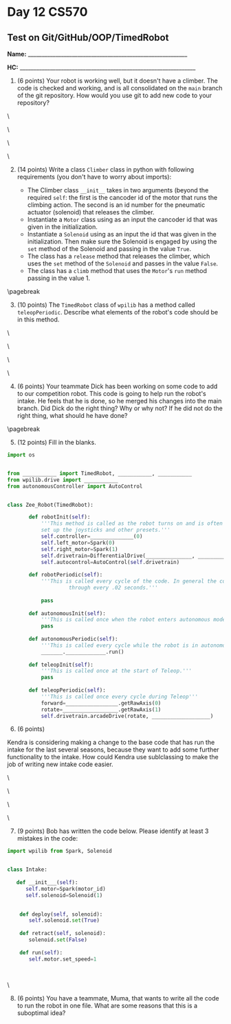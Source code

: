 [comment]: render
# Day 12 CS570
## Test on Git/GitHub/OOP/TimedRobot

**Name:** __________________________________________________________


**HC:** ________________________________________________________________


1. (6 points) Your robot is working well, but it doesn't have a climber. The code is checked and working, and is all consolidated
on the ```main``` branch of the git repository. How would you use git to add new code to your repository? 

\

\

\

\

2. (14 points) Write a class ```Climber``` class in python with following requirements (you don't have to worry about imports):

    * The Climber class ```__init__``` takes in two arguments (beyond the required ```self```: the first is the cancoder 
      id of the motor that runs the climbing 
      action. The second is an id number for the pneumatic actuator (solenoid) that releases the climber.
    * Instantiate a ```Motor``` class using as an input the cancoder id that was given in the initialization.
    * Instantiate  a ```Solenoid``` using as an input the id that was given in the initialization. Then make sure the Solenoid
      is engaged by using the ```set``` method of the Solenoid and passing in the value ```True```.
    * The class has a ```release``` method that releases the climber, which uses the ```set``` method of the ```Solenoid```
        and passes in the value ```False```.
    * The class has a ```climb``` method that uses the ```Motor```'s ```run``` method passing in the value 1.
    
<div style="page-break-after: always;">
\pagebreak 
</div>

3. (10 points) The ```TimedRobot``` class of ```wpilib``` has a method  called ```teleopPeriodic```. Describe what 
elements of the robot's code should be in this method.

\

\

\

\

4. (6 points) Your teammate Dick has been working on some code to add to our competition robot. This code
is going to help run the robot's intake. He feels that he is done, so he merged his changes into the main branch.
Did Dick do the right thing? Why or why not? If he did not do the right thing, what should he have done?

<div style="page-break-after: always;">
\pagebreak 
</div>


5. (12 points) Fill in the blanks.


```python
import os


from ___________ import TimedRobot, ___________, ___________
from wpilib.drive import ___________
from autonomousController import AutoControl


class Zee_Robot(TimedRobot):

       def robotInit(self):
           '''This method is called as the robot turns on and is often used to 
           set up the joysticks and other presets.'''
           self.controller=______________(0)
           self.left_motor=Spark(0)
           self.right_motor=Spark(1)
           self.drivetrain=DifferentialDrive(_______________, __________________)
           self.autocontrol=AutoControl(self.drivetrain)
   
       def robotPeriodic(self):
           '''This is called every cycle of the code. In general the code is loop
                    through every .02 seconds.'''
   
           pass
   
       def autonomousInit(self):
           '''This is called once when the robot enters autonomous mode.'''
           pass
   
       def autonomousPeriodic(self):
           '''This is called every cycle while the robot is in autonomous.'''
           _______._____________.run()
   
       def teleopInit(self):
           '''This is called once at the start of Teleop.'''
           pass
   
       def teleopPeriodic(self):
           '''This is called once every cycle during Teleop'''
           forward=_________________.getRawAxis(0)
           rotate=__________________.getRawAxis(1)
           self.drivetrain.arcadeDrive(rotate, ___________________)

```
6. (6 points) 

Kendra is considering making a change to the base code that has run the intake for the last several seasons, 
because they want to add some further functionality to the intake. How could Kendra use sublclassing to make 
the job of writing new intake code easier. 


\

\

\

\

7. (9 points) Bob has written the code below. Please identify at least 3 mistakes in the code:

```python
import wpilib from Spark, Solenoid


class Intake:
   
   def __init___(self):
      self.motor=Spark(motor_id)
      self.solenoid=Solenoid(1)

      
    def deploy(self, solenoid):
       self.solenoid.set(True)
       
    def retract(self, solenoid):
       solenoid.set(False)
       
    def run(self):
       self.motor.set_speed=1
       
       

```

\

8. (6 points) You have a teammate, Muma, that wants to write all the code to run the robot in one file. 
What are some reasons that this is a suboptimal idea? 



